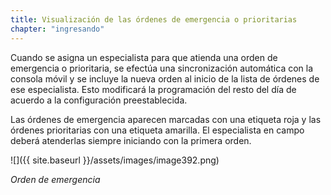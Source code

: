 ```yaml
---
title: Visualización de las órdenes de emergencia o prioritarias
chapter: "ingresando"
---
```


Cuando se asigna un especialista para que atienda una orden de emergencia o prioritaria, se efectúa una sincronización automática con la consola móvil y se incluye la nueva orden al inicio de la lista de órdenes de ese especialista. Esto modificará la programación del resto del día de acuerdo a la configuración preestablecida.

Las órdenes de emergencia aparecen marcadas con una etiqueta roja y las órdenes prioritarias con una etiqueta amarilla. El especialista en campo deberá atenderlas siempre iniciando con la primera orden.

![]({{ site.baseurl }}/assets/images/image392.png)

_Orden de emergencia_
